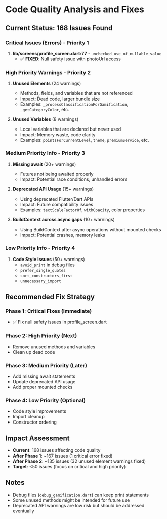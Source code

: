 # Code Quality Analysis and Fixes

## Current Status: 168 Issues Found

### Critical Issues (Errors) - Priority 1
1. **lib/screens/profile_screen.dart:77** - `unchecked_use_of_nullable_value`
   - ✅ **FIXED**: Null safety issue with photoUrl access

### High Priority Warnings - Priority 2
1. **Unused Elements** (24 warnings)
   - Methods, fields, and variables that are not referenced
   - Impact: Dead code, larger bundle size
   - Examples: `_processClassificationForGamification`, `_getCategoryColor`, etc.

2. **Unused Variables** (8 warnings)
   - Local variables that are declared but never used
   - Impact: Memory waste, code clarity
   - Examples: `pointsForCurrentLevel`, `theme`, `premiumService`, etc.

### Medium Priority Info - Priority 3
1. **Missing await** (20+ warnings)
   - Futures not being awaited properly
   - Impact: Potential race conditions, unhandled errors

2. **Deprecated API Usage** (15+ warnings)
   - Using deprecated Flutter/Dart APIs
   - Impact: Future compatibility issues
   - Examples: `textScaleFactorOf`, `withOpacity`, color properties

3. **BuildContext across async gaps** (10+ warnings)
   - Using BuildContext after async operations without mounted checks
   - Impact: Potential crashes, memory leaks

### Low Priority Info - Priority 4
1. **Code Style Issues** (50+ warnings)
   - `avoid_print` in debug files
   - `prefer_single_quotes`
   - `sort_constructors_first`
   - `unnecessary_import`

## Recommended Fix Strategy

### Phase 1: Critical Fixes (Immediate)
- ✅ Fix null safety issues in profile_screen.dart

### Phase 2: High Priority (Next)
- Remove unused methods and variables
- Clean up dead code

### Phase 3: Medium Priority (Later)
- Add missing await statements
- Update deprecated API usage
- Add proper mounted checks

### Phase 4: Low Priority (Optional)
- Code style improvements
- Import cleanup
- Constructor ordering

## Impact Assessment
- **Current**: 168 issues affecting code quality
- **After Phase 1**: ~167 issues (1 critical error fixed)
- **After Phase 2**: ~135 issues (32 unused element warnings fixed)
- **Target**: <50 issues (focus on critical and high priority)

## Notes
- Debug files (`debug_gamification.dart`) can keep print statements
- Some unused methods might be intended for future use
- Deprecated API warnings are low risk but should be addressed eventually 